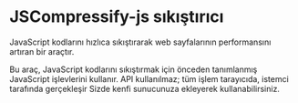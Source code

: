 # JSCompressify-js sıkıştırıcı
JavaScript kodlarını hızlıca sıkıştırarak web sayfalarının performansını artıran bir araçtır.



Bu araç, JavaScript kodlarını sıkıştırmak için önceden tanımlanmış JavaScript işlevlerini kullanır. API kullanılmaz; tüm işlem tarayıcıda, istemci tarafında gerçekleşir Sizde kenfi sunucunuza ekleyerek kullanabilirsiniz.



